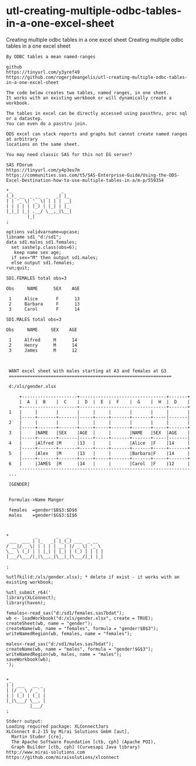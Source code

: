 # utl-creating-multiple-odbc-tables-in-a-one-excel-sheet
Creating multiple odbc tables in a one excel sheet
    Creating multiple odbc tables in a one excel sheet

    By ODBC tables a mean named-ranges

    github
    https://tinyurl.com/y3yref49
    https://github.com/rogerjdeangelis/utl-creating-multiple-odbc-tables-in-a-one-excel-sheet

    The code below creates two tables, named ranges, in one sheet.
    It works with an existing workbook or will dynamically create a workbook.

    The tables in excel can be directly accessed using passthru, proc sql or a datastep.
    You can even do a passtru join.

    ODS excel can stack reports and graphs but cannot create named ranges at arbitrary
    locations on the same sheet.

    You may need classic SAS for this not EG server?

    SAS FDorum
    https://tinyurl.com/y4p3eu7m
    https://communities.sas.com/t5/SAS-Enterprise-Guide/Using-the-ODS-Excel-Destination-how-to-use-multiple-tables-in-a/m-p/559354

    *_                   _
    (_)_ __  _ __  _   _| |_
    | | '_ \| '_ \| | | | __|
    | | | | | |_) | |_| | |_
    |_|_| |_| .__/ \__,_|\__|
            |_|
    ;

    options validvarname=upcase;
    libname sd1 "d:/sd1";
    data sd1.males sd1.females;
      set sashelp.class(obs=6);
       keep name sex age;
      if sex="M" then output sd1.males;
      else output sd1.females;
    run;quit;

    SD1.FEMALES total obs=3

    Obs     NAME      SEX    AGE

     1     Alice       F      13
     2     Barbara     F      13
     3     Carol       F      14

    SD1.MALES total obs=3

    Obs     NAME     SEX    AGE

     1     Alfred     M      14
     2     Henry      M      14
     3     James      M      12



     WANT excel sheet with males starting at A3 and females at G3
     ==============================================================

     d:/xls/gender.xlsx

         +---------------------+---------------------------------+-------+
         |  A  |  B    |  C    |  D  |  E  |  F    |  G    |  H  |  D    |
         +---------------------+---------------------------------+-------+
     1   |     |       |       |     |     |       |       |     |       |
         |-----+-------+-------|-----+-----+-------+-------+-----|-------|
     2   |     |       |       |     |     |       |       |     |       |
         |-----+-------+-------+-----+-----+-------+-------+-----+-------+
     3   |     |NAME   |SEX    |AGE  |     |       |NAME   |SEX  |AGE    |
         |-----+-------+-------|-----+-----+-------+-------+-----|-------|
     4   |     |Alfred |M      |13   |     |       |Alice  |F    |14     |
         |-----+-------+-------+-----+-----+-------+-------+-----+-------+
     5   |     |Alex   |M      |13   |     |       |Barbara|F    |14     |
         |-----+-------+-------+-----+-----+-------+-------+-----+-------+
     6   |     |JAMES  |M      |14   |     |       |Carol  |F    |12     |
         -----------------------------------------------------------------
     ...

     [GENDER]


     Formulas->Name Manger

     females  =gender!$B$3:$D$6
     males    =gender!$G$3:$I$6



    *          _       _   _
     ___  ___ | |_   _| |_(_) ___  _ __
    / __|/ _ \| | | | | __| |/ _ \| '_ \
    \__ \ (_) | | |_| | |_| | (_) | | | |
    |___/\___/|_|\__,_|\__|_|\___/|_| |_|

    ;

    %utlfkil(d:/xls/gender.xlsx); * delete if exist - it works with an existing workbook;

    %utl_submit_r64('
    library(XLConnect);
    library(haven);

    females<-read_sas("d:/sd1/females.sas7bdat");
    wb <- loadWorkbook("d:/xls/gender.xlsx", create = TRUE);
    createSheet(wb, name = "gender");
    createName(wb, name = "females", formula = "gender!$B$3");
    writeNamedRegion(wb, females, name = "females");

    males<-read_sas("d:/sd1/males.sas7bdat");
    createName(wb, name = "males", formula = "gender!$G$3");
    writeNamedRegion(wb, males, name = "males");
    saveWorkbook(wb);
    ');


    *_
    | | ___   __ _
    | |/ _ \ / _` |
    | | (_) | (_| |
    |_|\___/ \__, |
             |___/
    ;

    Stderr output:
    Loading required package: XLConnectJars
    XLConnect 0.2-15 by Mirai Solutions GmbH [aut],
      Martin Studer [cre],
      The Apache Software Foundation [ctb, cph] (Apache POI),
      Graph Builder [ctb, cph] (Curvesapi Java library)
    http://www.mirai-solutions.com
    https://github.com/miraisolutions/xlconnect

